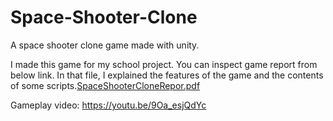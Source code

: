 # Space-Shooter-Clone
A space shooter clone game made with unity.

I made this game for my school project. You can inspect game report from below link. In that file, I explained the features of the game and the contents of some scripts.[SpaceShooterCloneRepor.pdf](https://github.com/nesess/Space-Shooter-Clone/files/6677817/SpaceShooterCloneRepor.pdf)


Gameplay video: https://youtu.be/9Oa_esjQdYc
